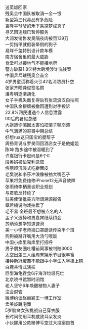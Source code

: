 送英雄回家  
残奥会中国队被取消一金一银  
新型第三代毒品有多危险  
袁隆平爷爷的禾下乘凉梦成真了  
寻艺因违规已暂停服务  
大润发销售发臭隔夜肉被罚139万  
一剪指甲就假装晕倒的狗子  
易烊千玺特别设计款车模  
南方宿舍里的最大威胁  
食堂可以接地气不能接地府  
警方破获1.8亿特大跨境涉诈洗钱案  
中国乒乓球残奥会首金  
4岁男童谎称着火引42名消防员扑空  
张家齐晒龚俊签名照  
潘粤明逐渐胡化  
女子手机失而复得后有张流浪汉自拍照  
中国队金银牌被撤因遭到对手投诉  
22.8%网民遭遇个人信息泄露  
00后的暑假总结  
大姐遭诈骗因太害怕把骗子聊崩溃  
牛气满满的哥哥中期总结  
好想rua这只国宝的腮帮子  
周扬青说与罗昊同回酒店女子是他姐姐  
陈坤 跑步途中被温暖到了  
许嵩银行卡密码是6个0  
段奥娟被伯克利录取  
佟丽娅沉浸式吃擀面皮  
老樊说和李莎冲浪像被抽大嘴巴子  
苹果将免费维修iPhone12无声音故障  
张雨绮李柄熹谈职业规划  
与君歌反转绝了  
驻美使馆批美方所谓溯源报告  
章若楠说吻戏拍累了  
毛不易 全班最不想被点名的人  
孟子义选择和男嘉宾继续约会  
苏炳添想学短道速滑  
美一小学老师摘口罩朗读传染半个班  
狗狗被掰开嘴用大汤勺喂饭  
中国小库里和库里打招呼  
男子朋友圈吐槽前同事被判赔3000  
太空出差三人组周末娱乐节目很丰富  
接种新冠疫苗不能跟中小学生入学挂上钩  
白鹿共情式演技  
巨型海龟吞食6斤海洋垃圾死亡  
北京晓书馆暂时闭馆  
老人坚守6年唤醒植物人妻子  
注会财管  
微博约谈赵丽颖王一博工作室  
孟美岐跳宅舞  
5岁脑瘫女孩挑战自己穿衣服  
长时间使用耳机或致耳朵发炎  
小伙挪用公款赌博亏空过大投案自首  
